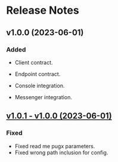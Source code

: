# Release Notes

## v1.0.0 (2023-06-01)

### Added

- Client contract.
- Endpoint contract.

- Console integration.
- Messenger integration.

## [v1.0.1 - v1.0.0 (2023-06-01)](https://github.com/smart-sender/php-sdk/compare/1.0.0...1.0.1)

### Fixed
- Fixed read me pugx parameters.
- Fixed wrong path inclusion for config.
